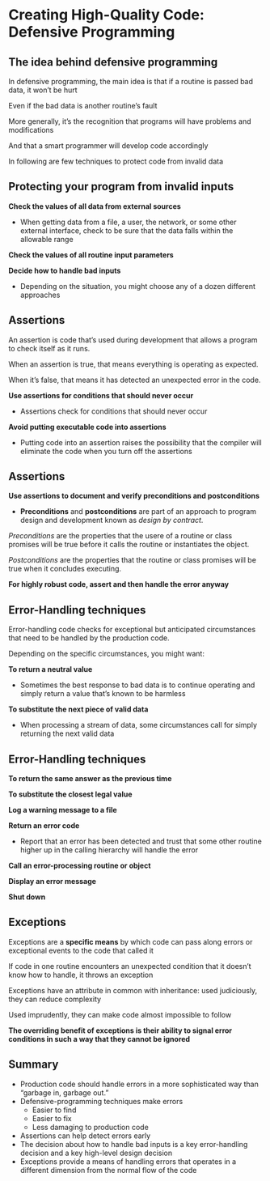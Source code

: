 # Creating High-Quality Code: Defensive Programming

## The idea behind defensive programming

In defensive programming, the main idea is that if a routine is passed bad data, it won’t be hurt

Even if the bad data is another routine’s fault

More generally, it’s the recognition that programs will have problems and modifications

And that a smart programmer will develop code accordingly

In following are few techniques to protect code from invalid data

## Protecting your program from invalid inputs

**Check the values of all data from external sources**

- When getting data from a file, a user, the network, or some other external interface, check to be sure that the data falls within the allowable range

**Check the values of all routine input parameters**

**Decide how to handle bad inputs** 

- Depending on the situation, you might choose any of a dozen different approaches

## Assertions

An assertion is code that’s used during development that allows a program to check itself as it runs. 

When an assertion is true, that means everything is operating as expected. 

When it’s false, that means it has detected an unexpected error in the code.

**Use assertions for conditions that should never occur**

- Assertions check for conditions that should never occur

**Avoid putting executable code into assertions** 

- Putting code into an assertion raises the possibility that the compiler will eliminate the code when you turn off the assertions

## Assertions

**Use assertions to document and verify preconditions and postconditions** 

- **Preconditions** and **postconditions** are part of an approach to program design and development known as _design by contract_.

_Preconditions_ are the properties that the usere of a routine or class promises will be true before it calls the routine or instantiates the object. 

_Postconditions_ are the properties that the routine or class promises will be true when it concludes executing. 

**For highly robust code, assert and then handle the error anyway**

## Error-Handling techniques

Error-handling code checks for exceptional but anticipated circumstances that need to be handled by the production code. 

Depending on the specific circumstances, you might want:

**To return a neutral value**

- Sometimes the best response to bad data is to continue operating and simply return a value that’s known to be harmless

**To substitute the next piece of valid data**

- When processing a stream of data, some circumstances call for simply returning the next valid data

## Error-Handling techniques

**To return the same answer as the previous time**

**To substitute the closest legal value**

**Log a warning message to a file**

**Return an error code** 

- Report that an error has been detected and trust that some other routine higher up in the calling hierarchy will handle the error

**Call an error-processing routine or object**

**Display an error message**

**Shut down**

## Exceptions

Exceptions are a **specific means** by which code can pass along errors or exceptional events to the code that called it

If code in one routine encounters an unexpected condition that it doesn’t know how to handle, it throws an exception

Exceptions have an attribute in common with inheritance: used judiciously, they can reduce complexity

Used imprudently, they can make code almost impossible to follow

**The overriding benefit of exceptions is their ability to signal error conditions in such a way that they cannot be ignored**

## Summary

- Production code should handle errors in a more sophisticated way than “garbage in, garbage out.”
- Defensive-programming techniques make errors
  - Easier to find
  - Easier to fix
  - Less damaging to production code
- Assertions can help detect errors early
- The decision about how to handle bad inputs is a key error-handling decision and a key high-level design decision
- Exceptions provide a means of handling errors that operates in a different dimension from the normal flow of the code


